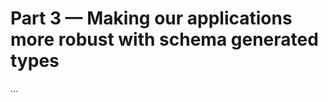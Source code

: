 # Part 3 — Making our applications more robust with schema generated types

...

<!--

Outline:

- Using types in vanilla JavaScript with JSDoc and TypeScript
- How static type checking in vanilla JavaScript helps reduce bugs
- Exercise 3.1
- TypeScript options for generating types from schemas

TODO:

- [ ] Pull in content from launch email 'Email 3 - Improve your Node.js applications with schema generated types'

-->
